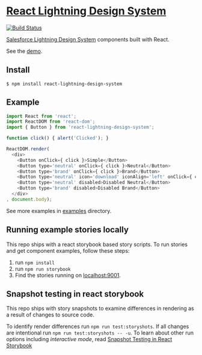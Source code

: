 # [React Lightning Design System](https://mashmatrix.github.io/react-lightning-design-system/)
[![Build Status](https://travis-ci.org/mashmatrix/react-lightning-design-system.svg?branch=master)](https://travis-ci.org/mashmatrix/react-lightning-design-system)

[Salesforce Lightning Design System](http://www.lightningdesignsystem.com/) components built with React.

See the [demo](https://mashmatrix.github.io/react-lightning-design-system/).


## Install

```
$ npm install react-lightning-design-system
```

## Example

```javascript
import React from 'react';
import ReactDOM from 'react-dom';
import { Button } from 'react-lightning-design-system';

function click() { alert('Clicked'); }

ReactDOM.render(
  <div>
    <Button onClick={ click }>Simple</Button>
    <Button type='neutral' onClick={ click }>Neutral</Button>
    <Button type='brand' onClick={ click }>Brand</Button>
    <Button type='neutral' icon='download' iconAlign='left' onClick={ click }>Icon #1</Button>
    <Button type='neutral' disabled>Disabled Neutral</Button>
    <Button type='brand' disabled>Disabled Brand</Button>
  </div>
, document.body);
```

See more examples in [examples](https://github.com/mashmatrix/react-lightning-design-system/tree/master/stories) directory.


## Running example stories locally

This repo ships with a react storybook based story scripts.
To run stories and get component examples, follow these steps:

1. run ```npm install```
2. run ```npm run storybook```
3. Find the stories running on [localhost:9001](http://localhost:9001).

## Snapshot testing in react storybook

This repo ships with story snapshots to examine differences in rendering as a result of changes to source code.

To identify render differences run ```npm run test:storyshots```.  If  all changes are intentional run ```npm run test:storyshots -- -u```.  To learn about other run options including *interactive mode*, read
[Snapshot Testing in React Storybook](https://voice.kadira.io/snapshot-testing-in-react-storybook-43b3b71cec4f)

